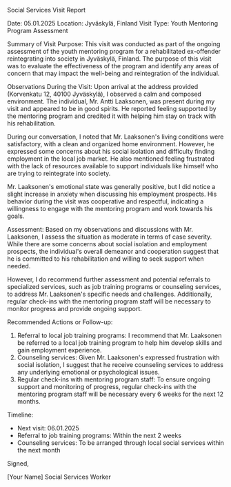 Social Services Visit Report

Date: 05.01.2025
Location: Jyväskylä, Finland
Visit Type: Youth Mentoring Program Assessment

Summary of Visit Purpose:
This visit was conducted as part of the ongoing assessment of the youth mentoring program for a rehabilitated ex-offender reintegrating into society in Jyväskylä, Finland. The purpose of this visit was to evaluate the effectiveness of the program and identify any areas of concern that may impact the well-being and reintegration of the individual.

Observations During the Visit:
Upon arrival at the address provided (Korvenkatu 12, 40100 Jyväskylä), I observed a calm and composed environment. The individual, Mr. Antti Laaksonen, was present during my visit and appeared to be in good spirits. He reported feeling supported by the mentoring program and credited it with helping him stay on track with his rehabilitation.

During our conversation, I noted that Mr. Laaksonen's living conditions were satisfactory, with a clean and organized home environment. However, he expressed some concerns about his social isolation and difficulty finding employment in the local job market. He also mentioned feeling frustrated with the lack of resources available to support individuals like himself who are trying to reintegrate into society.

Mr. Laaksonen's emotional state was generally positive, but I did notice a slight increase in anxiety when discussing his employment prospects. His behavior during the visit was cooperative and respectful, indicating a willingness to engage with the mentoring program and work towards his goals.

Assessment:
Based on my observations and discussions with Mr. Laaksonen, I assess the situation as moderate in terms of case severity. While there are some concerns about social isolation and employment prospects, the individual's overall demeanor and cooperation suggest that he is committed to his rehabilitation and willing to seek support when needed.

However, I do recommend further assessment and potential referrals to specialized services, such as job training programs or counseling services, to address Mr. Laaksonen's specific needs and challenges. Additionally, regular check-ins with the mentoring program staff will be necessary to monitor progress and provide ongoing support.

Recommended Actions or Follow-up:
1. Referral to local job training programs: I recommend that Mr. Laaksonen be referred to a local job training program to help him develop skills and gain employment experience.
2. Counseling services: Given Mr. Laaksonen's expressed frustration with social isolation, I suggest that he receive counseling services to address any underlying emotional or psychological issues.
3. Regular check-ins with mentoring program staff: To ensure ongoing support and monitoring of progress, regular check-ins with the mentoring program staff will be necessary every 6 weeks for the next 12 months.

Timeline:

* Next visit: 06.01.2025
* Referral to job training programs: Within the next 2 weeks
* Counseling services: To be arranged through local social services within the next month

Signed,

[Your Name]
Social Services Worker